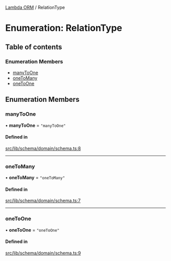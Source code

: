 [Lambda ORM](../README.md) / RelationType

# Enumeration: RelationType

## Table of contents

### Enumeration Members

- [manyToOne](RelationType.md#manytoone)
- [oneToMany](RelationType.md#onetomany)
- [oneToOne](RelationType.md#onetoone)

## Enumeration Members

### manyToOne

• **manyToOne** = ``"manyToOne"``

#### Defined in

[src/lib/schema/domain/schema.ts:8](https://github.com/lambda-orm/lambdaorm-base/blob/4165360/src/lib/schema/domain/schema.ts#L8)

___

### oneToMany

• **oneToMany** = ``"oneToMany"``

#### Defined in

[src/lib/schema/domain/schema.ts:7](https://github.com/lambda-orm/lambdaorm-base/blob/4165360/src/lib/schema/domain/schema.ts#L7)

___

### oneToOne

• **oneToOne** = ``"oneToOne"``

#### Defined in

[src/lib/schema/domain/schema.ts:9](https://github.com/lambda-orm/lambdaorm-base/blob/4165360/src/lib/schema/domain/schema.ts#L9)

